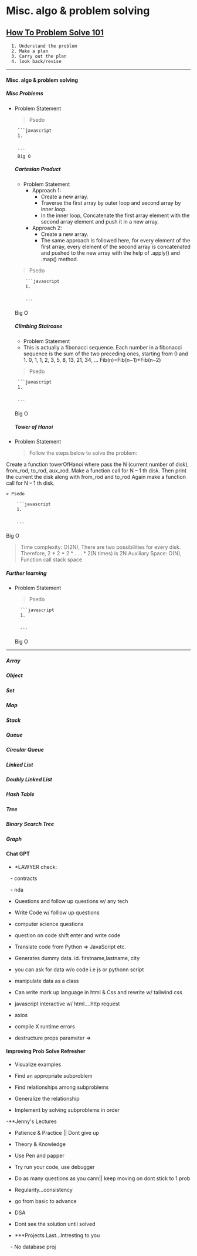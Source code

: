 # Misc. algo & problem solving
## [How To Problem Solve 101](https://www.freecodecamp.org/news/how-to-solve-coding-problems/)

      1. Understand the problem
      2. Make a plan
      3. Carry out the plan
      4. look back/revise
   ---

 #### Misc. algo & problem solving
   
   ##### Misc Problems
   
 - Problem Statement
    
    
    > Psedo
    
        ```javascript
        1.
        
        
        ```
        Big O

   ##### Cartesian Product
      - Problem Statement
         - Approach 1:
            - Create a new array.
            - Traverse the first array by outer loop and second array by inner loop.
            - In the inner loop, Concatenate the first array element with the second array element and push it in a new array.
        - Approach 2:
          - Create a new array.
          - The same approach is followed here, for every element of the first array, every element of the second array is concatenated and pushed to the new array with the help of .apply() and .map() method.
     > Psedo
     > 

           ```javascript
           1.


           ```
      Big O


   ##### Climbing Staircase
   - Problem Statement
   - This is actually a fibonacci sequence. Each number in a fibonacci sequence is the sum of the two preceding ones, starting from 0 and 1.
   0, 1, 1, 2, 3, 5, 8, 13, 21, 34, ...
   Fib(n)=Fib(n−1)+Fib(n−2)

    
    > Psedo
    
        ```javascript
        1.
        
        
        ```
   Big O


   ##### Tower of Hanoi
- Problem Statement
    >Follow the steps below to solve the problem:

Create a function towerOfHanoi where pass the N (current number of disk), from_rod, to_rod, aux_rod.
Make a function call for N – 1 th disk.
Then print the current the disk along with from_rod and to_rod
Again make a function call for N – 1 th disk.
    <script>
// javascript recursive function to
// solve tower of hanoi puzzle
function towerOfHanoi(n, from_rod, to_rod, aux_rod)
{
		if (n == 0)
		{
			return;
		}
		towerOfHanoi(n - 1, from_rod, aux_rod, to_rod);
		document.write("Move disk " + n + " from rod " + from_rod +
		" to rod " + to_rod+"<br/>");
		towerOfHanoi(n - 1, aux_rod, to_rod, from_rod);
	}

	// Driver code
	var N = 3;
	
	// A, B and C are names of rods
	towerOfHanoi(N, 'A', 'C', 'B');

// This code is contributed by gauravrajput1
</script>

    > Psedo
    
        ```javascript
        1.
        
        
        ```
   Big O
   >Time complexity: O(2N), There are two possibilities for every disk. Therefore, 2 * 2 * 2 * . . . * 2(N times) is 2N
Auxiliary Space: O(N), Function call stack space


   ##### Further learning
- Problem Statement
    
    
    > Psedo
    
        ```javascript
        1.
        
        
        ```
   Big O

---

   ##### Array

   ##### Object

   ##### Set

   ##### Map

   ##### Stack

   ##### Queue

   ##### Circular Queue

   ##### Linked List

   ##### Doubly Linked List

   ##### Hash Table

   ##### Tree

   ##### Binary Search Tree

   ##### Graph
   
   #### Chat GPT

- *LAWYER check:

   - contracts

   - nda

- Questions and follow up questions w/ any tech

- Write Code w/ folllow up questions

- computer science questions

- question on code shift enter and write code

- Translate code from Python => JavaScript etc.

- Generates dummy data. id. firstname,lastname, city

- you can ask for data w/o code i.e js or pythonn script

- manipulate data as a class

- Can write mark up language in html & Css and rewrite w/ tailwind css

- javascript interactive w/ html....http request

- axios

- compile X runtime errors

- destructure props parameter =>

#### Improving Prob Solve Refresher

- Visualize examples

- Find an appropriate subproblem

- Find relationships among subproblems

- Generalize the relationship

- Implement by solving subproblems in order

-**Jenny's Lectures

- Patience & Practice || Dont give up

- Theory & Knowledge

- Use Pen and papper

- Try run your code, use debugger

- Do as many questions as you cann|| keep moving on dont stick to 1 prob

- Regularity...consistency

- go from basic to advance

- DSA

- Dont see the solution until solved

- ***Projects Last...Intresting to you

   - No database proj



   
